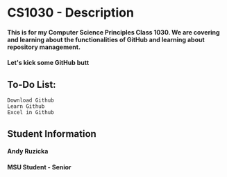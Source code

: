 # CS1030 - Description
#### This is for my Computer Science Principles Class 1030. We are covering and learning about the functionalities of GitHub and learning about repository management.
#### Let's kick some GitHub butt

## To-Do List:
```
Download Github
Learn Github
Excel in Github
```

## Student Information
#### Andy Ruzicka
#### MSU Student - Senior


